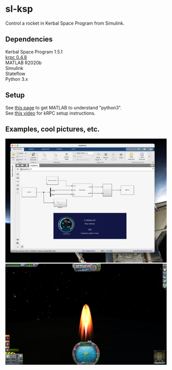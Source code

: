 # sl-ksp
Control a rocket in Kerbal Space Program from Simulink.

## Dependencies
Kerbal Space Program 1.5.1  
[krpc 0.4.8](https://krpc.github.io/krpc)  
MATLAB R2020b  
Simulink  
Stateflow  
Python 3.x


## Setup
See [this page](erikreinersten.com/python-3-in-matlab) to get MATLAB to understand "python3".  
See [this video](https://www.youtube.com/watch?v=RQzWri_K_UY) for kRPC setup instructions.

## Examples, cool pictures, etc.

<p float = "left">
    <img src="doc/images/sl_demo.png" width ="600" />
    <img src="doc/images/ksp_demo.png" width="750" />
</p>

